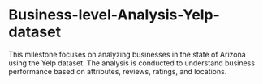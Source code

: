 # Business-level-Analysis-Yelp-dataset
This milestone focuses on analyzing businesses in the state of Arizona using the Yelp dataset. The analysis is conducted to understand business performance based on attributes, reviews, ratings, and locations.
